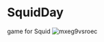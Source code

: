 # SquidDay
 game for Squid
![mxeg9vsroec](https://github.com/DanilaKosynkin/JellyfishDay/assets/106236167/040696ad-ebc8-4a01-b746-300fda20ddec)
